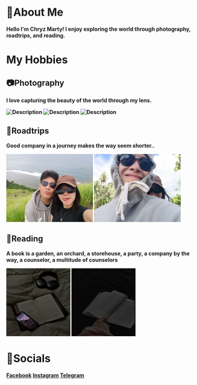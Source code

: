 <head>
    <h1>📍About Me</h1>

<section>
        <img src="images/profile.jpg" alt
        <p><strong>Hello I'm Chryz Marty! I enjoy exploring the world through photography, roadtrips, and reading.<strong/></p>
    </section>

<!DOCTYPE html>
<head>
    <h1>My Hobbies</h1>

</head>
<body>
    <h2>📷Photography</h2>
    <p>I love capturing the beauty of the world through my lens.</p>
    <img src="IMG20241110134939.jpg" alt="Description" width="170" height="180">
    <img src="IMG20241110115505.jpg" alt="Description" width="190" height="180">
    <img src="IMG20241111104251.jpg" alt="Description" width="190" height="180">

</head>
    <body>
    <h2>🛵Roadtrips</h2>
     <p>Good company in a journey makes the way seem shorter..</p>
     <img src="IMG20241110115749.jpg" alt="Description" width="230" height="180">
    <img src="IMG20241111092108.jpg" alt="Description" width="230" height="180">
    </head>
      <body>
    <h2>📓Reading</h2>
     <p>A book is a garden, an orchard, a storehouse, a party, a company by the way, a counselor, a multitude of counselors</p>
     <img src="bada9f14968c0523453c0f9fc7510bf0.jpg" alt="Description" width="170" height="180">
    <img src="3cab94396acacd9c6b2d9a404e90cbea.jpg" alt="Description" width="170" height="180">
<!DOCTYPE html>
<html>
<head>
    <link rel="stylesheet" href="css/style.css">
</head>
<body>
   <h1>🪷Socials</h1>
   <a href="email.html">Facebook</a>
    <body>
    <a href="email.html">Instagram</a>
    <a href="email.html">Telegram</a>
 
